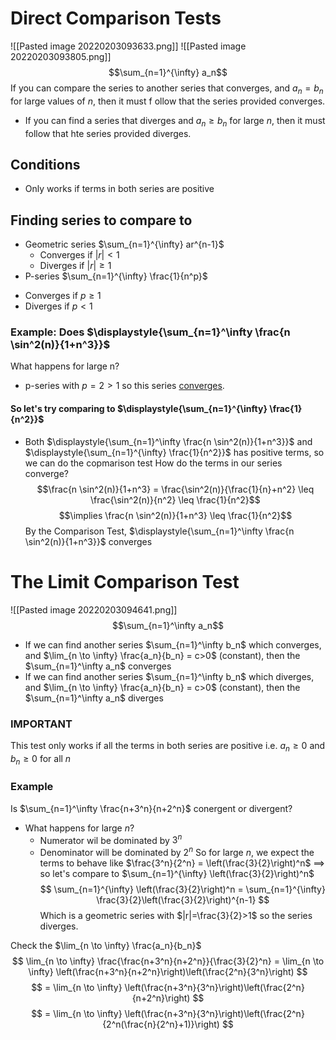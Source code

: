 # Direct Comparison Tests
![[Pasted image 20220203093633.png]]
![[Pasted image 20220203093805.png]]
$$\sum_{n=1}^{\infty} a_n$$
If you can compare the series to another series that converges, and $a_n = b_n$ for large values of $n$, then it must f ollow that the series provided converges. 

* If you can find a series that diverges and $a_n \geq b_n$ for large $n$, then it must follow that hte series provided diverges.

## Conditions
- Only works if terms in both series are positive

## Finding series to compare to
- Geometric series $\sum_{n=1}^{\infty} ar^{n-1}$
	- Converges if $|r|<1$
	- Diverges if $|r| \geq 1$
- P-series $\sum_{n=1}^{\infty} \frac{1}{n^p}$
* Converges if $p \geq 1$
* Diverges if $p<1$

### Example: Does $\displaystyle{\sum_{n=1}^\infty \frac{n \sin^2(n)}{1+n^3}}$
What happens for large n?
* p-series with $p=2>1$ so this series <u>converges</u>.

#### So let's try comparing to $\displaystyle{\sum_{n=1}^{\infty} \frac{1}{n^2}}$
- Both $\displaystyle{\sum_{n=1}^\infty \frac{n \sin^2(n)}{1+n^3}}$ and $\displaystyle{\sum_{n=1}^{\infty} \frac{1}{n^2}}$ has positive terms, so we can  do the copmarison test
How do the terms in our series converge?
$$\frac{n \sin^2(n)}{1+n^3} = \frac{\sin^2(n)}{\frac{1}{n}+n^2} \leq \frac{\sin^2(n)}{n^2} \leq \frac{1}{n^2}$$
$$\implies \frac{n \sin^2(n)}{1+n^3} \leq \frac{1}{n^2}$$
By the Comparison Test, $\displaystyle{\sum_{n=1}^\infty \frac{n \sin^2(n)}{1+n^3}}$ converges

# The Limit Comparison Test
![[Pasted image 20220203094641.png]]
$$\sum_{n=1}^\infty a_n$$
- If we can find another series $\sum_{n=1}^\infty b_n$ which converges, and $\lim_{n \to \infty} \frac{a_n}{b_n} = c>0$ (constant), then the $\sum_{n=1}^\infty a_n$ converges
- If we can find another series $\sum_{n=1}^\infty b_n$ which diverges, and $\lim_{n \to \infty} \frac{a_n}{b_n} = c>0$ (constant), then the $\sum_{n=1}^\infty a_n$ diverges

 ### IMPORTANT
 This test only works if all the terms in both series are positive i.e. $a_n \geq 0$ and $b_n \geq 0$ for all $n$

 ### Example
 Is $\sum_{n=1}^\infty \frac{n+3^n}{n+2^n}$ conergent or divergent?
 * What happens for large $n$?
	 * Numerator wil be dominated by $3^n$
	 * Denominator will be dominated by $2^n$
So for large $n$, we expect the terms to behave like $\frac{3^n}{2^n} = \left(\frac{3}{2}\right)^n$
$\implies$ so let's compare to $\sum_{n=1}^{\infty} \left(\frac{3}{2}\right)^n$
$$
\sum_{n=1}^{\infty} \left(\frac{3}{2}\right)^n
= \sum_{n=1}^{\infty} \frac{3}{2}\left(\frac{3}{2}\right)^{n-1}
$$
Which is a geometric series with $|r|=\frac{3}{2}>1$ so the series diverges.

Check the $\lim_{n \to \infty} \frac{a_n}{b_n}$
$$
\lim_{n \to \infty} \frac{\frac{n+3^n}{n+2^n}}{\frac{3}{2}^n}
= \lim_{n \to \infty} \left(\frac{n+3^n}{n+2^n}\right)\left(\frac{2^n}{3^n}\right)
$$
$$
= \lim_{n \to \infty} \left(\frac{n+3^n}{3^n}\right)\left(\frac{2^n}{n+2^n}\right)
$$
$$
= \lim_{n \to \infty} \left(\frac{n+3^n}{3^n}\right)\left(\frac{2^n}{2^n(\frac{n}{2^n}+1)}\right)
$$